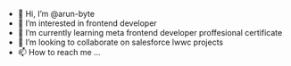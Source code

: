 - 👋 Hi, I’m @arun-byte
- 👀 I’m interested in frontend developer
- 🌱 I’m currently learning meta frontend developer proffesional certificate
- 💞️ I’m looking to collaborate on salesforce lwwc projects
- 📫 How to reach me ...

<!---
arun-byte/arun-byte is a ✨ special ✨ repository because its `README.md` (this file) appears on your GitHub profile.
You can click the Preview link to take a look at your changes.
--->
